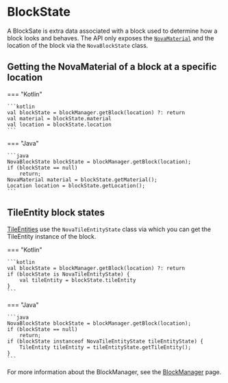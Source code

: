 # BlockState

A BlockSate is extra data associated with a block used to determine how a block looks and behaves. The API only exposes
the [``NovaMaterial``](../material/index.md) and the location of the block via the ``NovaBlockState`` class.

## Getting the NovaMaterial of a block at a specific location

=== "Kotlin"

    ```kotlin
    val blockState = blockManager.getBlock(location) ?: return
    val material = blockState.material
    val location = blockState.location
    ```

=== "Java"

    ```java
    NovaBlockState blockState = blockManager.getBlock(location);
    if (blockState == null)
        return;
    NovaMaterial material = blockState.getMaterial();
    Location location = blockState.getLocation();
    ```

## TileEntity block states

[TileEntities](../tileentity/tileentity.md) use the ``NovaTileEntityState`` class via which you can get the TileEntity
instance of the block.

=== "Kotlin"

    ```kotlin
    val blockState = blockManager.getBlock(location) ?: return
    if (blockState is NovaTileEntityState) {
        val tileEntity = blockState.tileEntity
    }
    ```

=== "Java"

    ```java
    NovaBlockState blockState = blockManager.getBlock(location);
    if (blockState == null)
        return;
    if (blockState instanceof NovaTileEntityState tileEntityState) {
        TileEntity tileEntity = tileEntityState.getTileEntity();
    }
    ```

For more information about the BlockManager, see the [BlockManager](blockmanager.md) page.